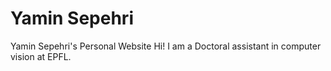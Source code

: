 # Yamin Sepehri
Yamin Sepehri's Personal Website
Hi! I am a Doctoral assistant in computer vision at EPFL.
